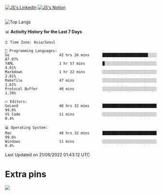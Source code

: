 
[![JS's LinkedIn](https://img.shields.io/badge/LinkedIn-blue?style=for-the-badge&logo=linkedin)](https://www.linkedin.com/in/jaeseung-lee-5a2a32139/) 
[![JS's Notion](https://img.shields.io/badge/Notion-black?style=for-the-badge&logo=notion)](https://bit.ly/ljswiki1) <br><br>
<!-- ![JS's GitHub stats](https://github-readme-stats-lemon-five.vercel.app/api?username=tkxkd0159&hide=contribs,prs,stars,issues&show_icons=true&theme=react&include_all_commits=true)   -->
![Top Langs](https://github-readme-stats-lemon-five.vercel.app/api/top-langs/?username=tkxkd0159&layout=compact&hide=jupyter%20notebook,scss,html,css&langs_count=10)  


<!--START_SECTION:waka-->
📊 **Activity History for the Last 7 Days** 

```text
⌚︎ Time Zone: Asia/Seoul

💬 Programming Languages: 
Go                       42 hrs 26 mins      █████████████████████░░░░   87.07% 
YAML                     1 hr 57 mins        █░░░░░░░░░░░░░░░░░░░░░░░░   4.01% 
Markdown                 1 hr 22 mins        ░░░░░░░░░░░░░░░░░░░░░░░░░   2.81% 
Makefile                 47 mins             ░░░░░░░░░░░░░░░░░░░░░░░░░   1.61% 
Protocol Buffer          40 mins             ░░░░░░░░░░░░░░░░░░░░░░░░░   1.39%

🔥 Editors: 
GoLand                   48 hrs 32 mins      █████████████████████████   99.6% 
VS Code                  11 mins             ░░░░░░░░░░░░░░░░░░░░░░░░░   0.4%

💻 Operating System: 
Mac                      48 hrs 32 mins      █████████████████████████   99.6% 
Windows                  11 mins             ░░░░░░░░░░░░░░░░░░░░░░░░░   0.4%

```


 Last Updated on 21/06/2022 01:43:12 UTC
<!--END_SECTION:waka-->

# Extra pins
<!-- <a href="https://github.com/tkxkd0159/go-chain">
  <img align="center" src="https://github-readme-stats-lemon-five.vercel.app/api/pin/?username=tkxkd0159&repo=go-chain&theme=react" />
</a> -->
<a href="https://github.com/tkxkd0159/dsalgo">
  <img align="center" src="https://github-readme-stats-lemon-five.vercel.app/api/pin/?username=tkxkd0159&repo=dsalgo&theme=react" />
</a>

<!---
- 🔭 I’m currently working on ...
- 🌱 I’m currently learning blockchain and distributed network
- 👯 I’m looking to collaborate on ...
- 🤔 I’m looking for help with ...
- 💬 Ask me about ...
- 📫 How to reach me: ...
- 😄 Pronouns: ...
- ⚡ Fun fact: ...
-->
